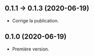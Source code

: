 ## 0.1.1 -> 0.1.3 (2020-06-19)
- Corrige la publication.

## 0.1.0 (2020-06-19)
- Première version.
